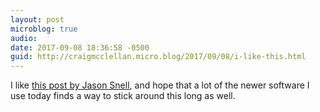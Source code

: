 ```yaml
---
layout: post
microblog: true
audio: 
date: 2017-09-08 18:36:58 -0500
guid: http://craigmcclellan.micro.blog/2017/09/08/i-like-this.html
---
```

I like [this post by Jason Snell](https://sixcolors.com/post/2017/09/built-to-last/), and hope that a lot of the newer software I use today finds a way to stick around this long as well.
